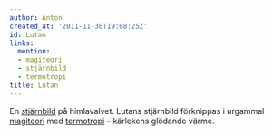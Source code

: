 ```yaml
---
author: Anton
created_at: '2011-11-30T19:08:25Z'
id: Lutan
links:
  mention:
  - magiteori
  - stjärnbild
  - termotropi
title: Lutan
---
```


En [stjärnbild] på himlavalvet. Lutans stjärnbild förknippas i urgammal [magiteori] med [termotropi]
– kärlekens glödande värme.

  [stjärnbild]: stjärnbild
  [magiteori]: magiteori
  [termotropi]: termotropi
